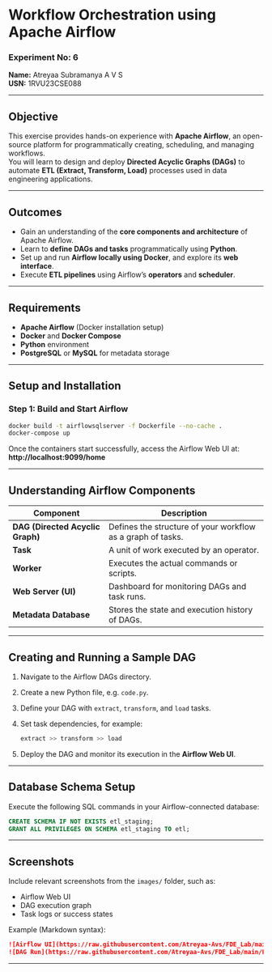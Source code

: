 # Workflow Orchestration using Apache Airflow

### Experiment No: 6  
**Name:** Atreyaa Subramanya A V S  
**USN:** 1RVU23CSE088 

---

## Objective

This exercise provides hands-on experience with **Apache Airflow**, an open-source platform for programmatically creating, scheduling, and managing workflows.  
You will learn to design and deploy **Directed Acyclic Graphs (DAGs)** to automate **ETL (Extract, Transform, Load)** processes used in data engineering applications.

---

## Outcomes

- Gain an understanding of the **core components and architecture** of Apache Airflow.  
- Learn to **define DAGs and tasks** programmatically using **Python**.  
- Set up and run **Airflow locally using Docker**, and explore its **web interface**.  
- Execute **ETL pipelines** using Airflow’s **operators** and **scheduler**.

---

## Requirements

- **Apache Airflow** (Docker installation setup)  
- **Docker** and **Docker Compose**  
- **Python** environment  
- **PostgreSQL** or **MySQL** for metadata storage  

---

## Setup and Installation

### Step 1: Build and Start Airflow

```bash
docker build -t airflowsqlserver -f Dockerfile --no-cache .
docker-compose up
```

Once the containers start successfully, access the Airflow Web UI at:  
**http://localhost:9099/home**

---

## Understanding Airflow Components

| Component | Description |
|------------|--------------|
| **DAG (Directed Acyclic Graph)** | Defines the structure of your workflow as a graph of tasks. |
| **Task** | A unit of work executed by an operator. |
| **Worker** | Executes the actual commands or scripts. |
| **Web Server (UI)** | Dashboard for monitoring DAGs and task runs. |
| **Metadata Database** | Stores the state and execution history of DAGs. |

---

## Creating and Running a Sample DAG

1. Navigate to the Airflow DAGs directory.  
2. Create a new Python file, e.g. `code.py`.  
3. Define your DAG with `extract`, `transform`, and `load` tasks.  
4. Set task dependencies, for example:

   ```python
   extract >> transform >> load
   ```

5. Deploy the DAG and monitor its execution in the **Airflow Web UI**.

---

## Database Schema Setup

Execute the following SQL commands in your Airflow-connected database:

```sql
CREATE SCHEMA IF NOT EXISTS etl_staging;
GRANT ALL PRIVILEGES ON SCHEMA etl_staging TO etl;
```

---

## Screenshots

Include relevant screenshots from the `images/` folder, such as:

- Airflow Web UI  
- DAG execution graph  
- Task logs or success states  

Example (Markdown syntax):

```markdown
![Airflow UI](https://raw.githubusercontent.com/Atreyaa-Avs/FDE_Lab/main/Lab6/image_2.png)
![DAG Run](https://raw.githubusercontent.com/Atreyaa-Avs/FDE_Lab/main/Lab6/image_3.png)
```

---
